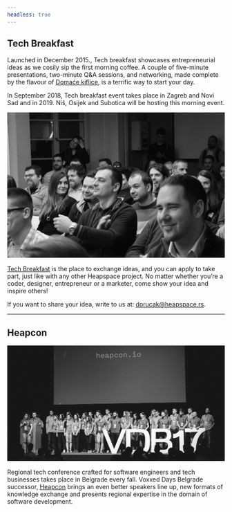```yaml
---
headless: true
---
```


## Tech Breakfast

Launched in December 2015., Tech breakfast showcases entrepreneurial ideas as we cosily sip the first morning coffee. A couple of five-minute presentations, two-minute Q&A sessions, and networking, made complete by the flavour of [Domaće kiflice](http://domacekiflice.rs/), is a terrific way to start your day.

In September 2018, Tech breakfast event takes place in Zagreb and Novi Sad and in 2019. Niš, Osijek and Subotica will be hosting this morning event.

![](td.jpg)

[Tech Breakfast](https://tehnoloskidorucak.io/ "Tehnološki doručak") is the place to exchange ideas, and you can apply to take part, just like with any other Heapspace project. No matter whether you’re a coder, designer, entrepreneur or a marketer, come show your idea and inspire others!

If you want to share your idea, write to us at: [dorucak@heapspace.rs](mailto:dorucak@heapspace.rs).

---

## Heapcon

![](hc.jpg)

Regional tech conference crafted for software engineers and tech businesses takes place in Belgrade every fall. Voxxed Days Belgrade successor, [Heapcon](http://heapcon.io/) brings an even better speakers line up, new formats of knowledge exchange and presents regional expertise in the domain of software development.
